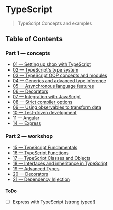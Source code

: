 # TypeScript
> TypeScript Concepts and examples

## Table of Contents

### Part 1 &mdash; concepts

+ [01 &mdash; Setting up shop with TypeScript](01-setting-up-shop)
+ [02 &mdash; TypeScript's type system](02-typescript-type-system)
+ [03 &mdash; TypeScript OOP concepts and modules](03-typescript-oop-and-modules)
+ [04 &mdash; Generics and advanced type inference](04-generics)
+ [05 &mdash; Asynchronous language features](05-async-ts)
+ [06 &mdash; Decorators](06-decorators)
+ [07 &mdash; Integration with JavaScript](07-js-integration)
+ [08 &mdash; Strict compiler options](08-strict-compiler-options)
+ [09 &mdash; Using observables to transform data](09-observables-to-transform-data)
+ [10 &mdash; Test-driven development](10-tdd)
+ [11 &mdash; Angular](11-angular)
+ [14 &mdash; Express](14-express)

### Part 2 &mdash; workshop
+ [15 &mdash; TypeScript Fundamentals](15-ws-typescript-fundamentals)
+ [16 &mdash; TypeScript Functions](16-ws-typescript-functions)
+ [17 &mdash; TypeScript Classes and Objects](17-ws-typescript-classes-and-objects)
+ [18 &mdash; Interfaces and inheritance in TypeScript](18-ws-typescript-interfaces-and-inheritance)
+ [19 &mdash; Advanced Types](19-ws-typescript-advanced-types)
+ [20 &mdash; Decorators](20-ws-typescript-decorators)
+ [21 &mdash; Dependency Injection](21-ws-typescript-di)

#### ToDo
- [ ] Express with TypeScript (strong typed!)